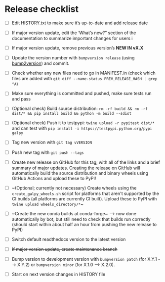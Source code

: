 # Release checklist

- [ ] Edit HISTORY.txt to make sure it’s up-to-date and add release date

- [ ] If major version update, edit the ‘What’s new?” section of the documentation to summarize important changes for users i

- [ ] If major version update, remove previous version’s **NEW IN vX.X**

- [ ] Update the version number with ``bumpversion release`` (using [bump2version](https://github.com/c4urself/bump2version)) and commit.

- [ ] Check whether any new files need to go in MANIFEST.in (check which files are added with ``git diff --name-status PREV_RELEASE_HASH | grep ^A``)

- [ ] Make sure everything is committed and pushed, make sure tests run and pass

- [ ] (Optional check) Build source distribution: ``rm -rf build && rm -rf dist/* && pip install build && python -m build --sdist``

- [ ] (Optional check) Push it to testpypi: ``twine upload -r pypitest dist/*`` and can test with ``pip install -i https://testpypi.python.org/pypi galpy``

- [ ] Tag new version with ``git tag vVERSION``

- [ ] Push new tag with ``git push --tags``

- [ ] Create new release on GitHub for this tag, with all of the links and a brief summary of major updates. Creating the release on GitHub will automatically build the source distribution and binary wheels using GitHub Actions and upload these to PyPI!

- [ ] ~(Optional; currently not necessary) Create wheels using the ``create_galpy_wheels.sh`` script for platforms that aren't supported by the CI builds (all platforms are currently CI built). Upload these to PyPI with ``twine upload wheels_directory/*``~

- [ ] ~Create the new conda builds at conda-forge~ —> now done automatically by bot, but still need to check that builds run correctly (should start within about half an hour from pushing the new release to PyPI)

- [ ] Switch default readthedocs version to the latest version

- [ ] ~~If major version update, create maintenance branch~~

- [ ] Bump version to development version with ``bumpversion patch`` (for X.Y.1 --> X.Y.2) or ``bumpversion minor`` (for X.1.0 --> X.2.0).

- [ ] Start on next version changes in HISTORY file
